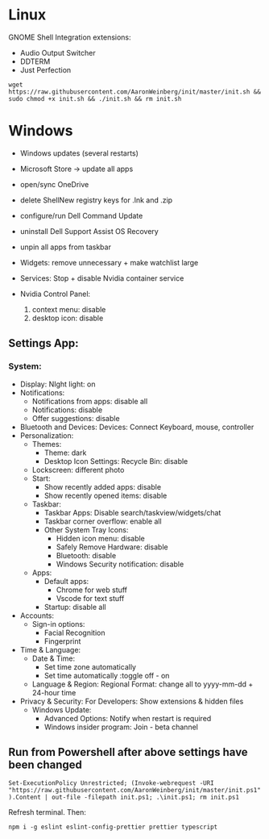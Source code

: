 #                   Linux                         #
GNOME Shell Integration extensions:
* Audio Output Switcher
* DDTERM
* Just Perfection

```wget https://raw.githubusercontent.com/AaronWeinberg/init/master/init.sh && sudo chmod +x init.sh && ./init.sh && rm init.sh```

#                    Windows                      #
* Windows updates (several restarts)
* Microsoft Store -> update all apps

* open/sync OneDrive
* delete ShellNew registry keys for .lnk and .zip
* configure/run Dell Command Update
* uninstall Dell Support Assist OS Recovery
* unpin all apps from taskbar
* Widgets: remove unnecessary + make watchlist large
* Services: Stop + disable Nvidia container service
* Nvidia Control Panel:
  1. context menu: disable
  2. desktop icon: disable

## Settings App:
### System:
* Display: NIght light: on
* Notifications:
  * Notifications from apps: disable all
  * Notifications: disable
  * Offer suggestions: disable
* Bluetooth and Devices: Devices: Connect Keyboard, mouse, controller
* Personalization:
  * Themes:
    * Theme: dark
    * Desktop Icon Settings: Recycle Bin: disable
  * Lockscreen: different photo
  * Start:
    * Show recently added apps: disable
    * Show recently opened items: disable
  * Taskbar:
    * Taskbar Apps: Disable search/taskview/widgets/chat
    * Taskbar corner overflow: enable all
    * Other System Tray Icons:
      * Hidden icon menu: disable
      * Safely Remove Hardware: disable
      * Bluetooth: disable
      * Windows Security notification: disable
  * Apps:
    * Default apps:
      * Chrome for web stuff
      * Vscode for text stuff
    * Startup: disable all
* Accounts:
  * Sign-in options:
    * Facial Recognition
    * Fingerprint
* Time & Language:
  * Date & Time:
    * Set time zone automatically
    * Set time automatically :toggle off - on
  * Language & Region: Regional Format: change all to yyyy-mm-dd + 24-hour time
* Privacy & Security: For Developers: Show extensions & hidden files
  * Windows Update:
    * Advanced Options: Notify when restart is required
    * Windows insider program: Join - beta channel

## Run from Powershell after above settings have been changed

```Set-ExecutionPolicy Unrestricted; (Invoke-webrequest -URI "https://raw.githubusercontent.com/AaronWeinberg/init/master/init.ps1").Content | out-file -filepath init.ps1; .\init.ps1; rm init.ps1```

Refresh terminal. Then:

```npm i -g eslint eslint-config-prettier prettier typescript```

    
